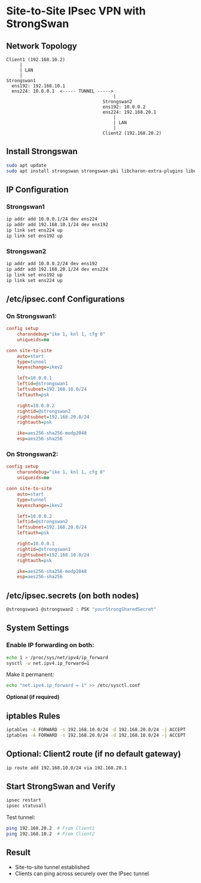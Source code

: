 
# Site-to-Site IPsec VPN with StrongSwan

## Network Topology

```
Client1 (192.168.10.2)
     |
     | LAN
     |
Strongswan1
  ens192: 192.168.10.1
  ens224: 10.0.0.1  <----- TUNNEL ----->  
                                        |
                                    Strongswan2
                                    ens192: 10.0.0.2
                                    ens224: 192.168.20.1
                                        |
                                        | LAN
                                        |
                                    Client2 (192.168.20.2)
```
## Install Strongswan
```bash
sudo apt update
sudo apt install strongswan strongswan-pki libcharon-extra-plugins libcharon-extauth-plugins libstrongswan-extra-plugins
```

## IP Configuration

### Strongswan1
```bash
ip addr add 10.0.0.1/24 dev ens224
ip addr add 192.168.10.1/24 dev ens192
ip link set ens224 up
ip link set ens192 up
```

### Strongswan2
```bash
ip addr add 10.0.0.2/24 dev ens192
ip addr add 192.168.20.1/24 dev ens224
ip link set ens192 up
ip link set ens224 up
```
## /etc/ipsec.conf Configurations

### On Strongswan1:
```ini
config setup
    charondebug="ike 1, knl 1, cfg 0"
    uniqueids=no

conn site-to-site
    auto=start
    type=tunnel
    keyexchange=ikev2

    left=10.0.0.1
    leftid=@strongswan1
    leftsubnet=192.168.10.0/24
    leftauth=psk

    right=10.0.0.2
    rightid=@strongswan2
    rightsubnet=192.168.20.0/24
    rightauth=psk

    ike=aes256-sha256-modp2048
    esp=aes256-sha256
```

### On Strongswan2:
```ini
config setup
    charondebug="ike 1, knl 1, cfg 0"
    uniqueids=no

conn site-to-site
    auto=start
    type=tunnel
    keyexchange=ikev2

    left=10.0.0.2
    leftid=@strongswan2
    leftsubnet=192.168.20.0/24
    leftauth=psk

    right=10.0.0.1
    rightid=@strongswan1
    rightsubnet=192.168.10.0/24
    rightauth=psk

    ike=aes256-sha256-modp2048
    esp=aes256-sha256
```


## /etc/ipsec.secrets (on both nodes)

```bash
@strongswan1 @strongswan2 : PSK "yourStrongSharedSecret"
```

## System Settings

### Enable IP forwarding on both:
```bash
echo 1 > /proc/sys/net/ipv4/ip_forward
sysctl -w net.ipv4.ip_forward=1
```

Make it permanent:
```bash
echo "net.ipv4.ip_forward = 1" >> /etc/sysctl.conf
```

**Optional (if required)**
## iptables Rules

```bash
iptables -A FORWARD -s 192.168.10.0/24 -d 192.168.20.0/24 -j ACCEPT
iptables -A FORWARD -s 192.168.20.0/24 -d 192.168.10.0/24 -j ACCEPT
```


## Optional: Client2 route (if no default gateway)

```bash
ip route add 192.168.10.0/24 via 192.168.20.1
```

## Start StrongSwan and Verify

```bash
ipsec restart
ipsec statusall
```

Test tunnel:
```bash
ping 192.168.20.2  # From Client1
ping 192.168.10.2  # From Client2
```
## Result

- Site-to-site tunnel established
- Clients can ping across securely over the IPsec tunnel
